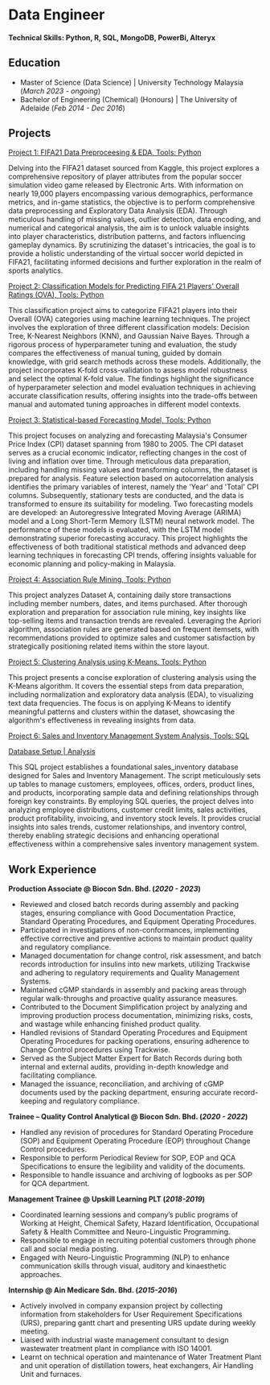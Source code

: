 # Data Engineer

#### Technical Skills: Python, R, SQL, MongoDB, PowerBi, Alteryx

## Education
- Master of Science (Data Science) | University Technology Malaysia (_March 2023 - ongoing_)
- Bachelor of Engineering (Chemical) (Honours) | The University of Adelaide (_Feb 2014 - Dec 2016_)

## Projects
[Project 1: FIFA21 Data Preproceesing & EDA, Tools: Python](https://github.com/FarihaAnis/Portfolio/blob/main/FIFA21%20Data%20Preprocessing%20&%20EDA.ipynb)

Delving into the FIFA21 dataset sourced from Kaggle, this project explores a comprehensive repository of player attributes from the popular soccer simulation video game released by Electronic Arts. With information on nearly 19,000 players encompassing various demographics, performance metrics, and in-game statistics, the objective is to perform comprehensive data preprocessing and Exploratory Data Analysis (EDA). Through meticulous handling of missing values, outlier detection, data encoding, and numerical and categorical analysis, the aim is to unlock valuable insights into player characteristics, distribution patterns, and factors influencing gameplay dynamics. By scrutinizing the dataset's intricacies, the goal is to provide a holistic understanding of the virtual soccer world depicted in FIFA21, facilitating informed decisions and further exploration in the realm of sports analytics.

[Project 2: Classification Models for Predicting FIFA 21 Players' Overall Ratings (OVA), Tools: Python](https://github.com/FarihaAnis/Portfolio/blob/main/Classification%20Models%20for%20Predicting%20FIFA%2021%20Players'%20Overall%20Ratings%20(OVA).ipynb)

This classification project aims to categorize FIFA21 players into their Overall (OVA) categories using machine learning techniques. The project involves the exploration of three different classification models: Decision Tree, K-Nearest Neighbors (KNN), and Gaussian Naive Bayes. Through a rigorous process of hyperparameter tuning and evaluation, the study compares the effectiveness of manual tuning, guided by domain knowledge, with grid search methods across these models. Additionally, the project incorporates K-fold cross-validation to assess model robustness and select the optimal K-fold value. The findings highlight the significance of hyperparameter selection and model evaluation techniques in achieving accurate classification results, offering insights into the trade-offs between manual and automated tuning approaches in different model contexts.

[Project 3: Statistical-based Forecasting Model, Tools: Python](https://github.com/FarihaAnis/Portfolio/blob/main/Statistical-based%20Forecasting%20Model%20.ipynb)

This project focuses on analyzing and forecasting Malaysia's Consumer Price Index (CPI) dataset spanning from 1980 to 2005. The CPI dataset serves as a crucial economic indicator, reflecting changes in the cost of living and inflation over time. Through meticulous data preparation, including handling missing values and transforming columns, the dataset is prepared for analysis. Feature selection based on autocorrelation analysis identifies the primary variables of interest, namely the 'Year' and 'Total' CPI columns. Subsequently, stationary tests are conducted, and the data is transformed to ensure its suitability for modeling. Two forecasting models are developed: an Autoregressive Integrated Moving Average (ARIMA) model and a Long Short-Term Memory (LSTM) neural network model. The performance of these models is evaluated, with the LSTM model demonstrating superior forecasting accuracy. This project highlights the effectiveness of both traditional statistical methods and advanced deep learning techniques in forecasting CPI trends, offering insights valuable for economic planning and policy-making in Malaysia.

[Project 4: Association Rule Mining, Tools: Python](https://github.com/FarihaAnis/Portfolio/blob/main/Association%20Rule%20Mining.ipynb)

This project analyzes Dataset A, containing daily store transactions including member numbers, dates, and items purchased. After thorough exploration and preparation for association rule mining, key insights like top-selling items and transaction trends are revealed. Leveraging the Apriori algorithm, association rules are generated based on frequent itemsets, with recommendations provided to optimize sales and customer satisfaction by strategically positioning related items within the store layout.

[Project 5: Clustering Analysis using K-Means, Tools: Python](https://github.com/FarihaAnis/Portfolio/blob/main/Clustering%20Analysis%20using%20K-Means.ipynb)

This project presents a concise exploration of clustering analysis using the K-Means algorithm. It covers the essential steps from data preparation, including normalization and exploratory data analysis (EDA), to visualizing text data frequencies. The focus is on applying K-Means to identify meaningful patterns and clusters within the dataset, showcasing the algorithm's effectiveness in revealing insights from data.

[Project 6: Sales and Inventory Management System Analysis, Tools: SQL](https://github.com/FarihaAnis/Portfolio/blob/main/Sales%20&%20Inventory%20Management%20Analysis.md)

[Database Setup | ](https://github.com/FarihaAnis/Portfolio/blob/main/Sales%26Inventory%20Database%20Setup.sql)
[Analysis](https://github.com/FarihaAnis/Portfolio/blob/main/Sales%20%26%20Inventory%20Management.sql)

This SQL project establishes a foundational sales_inventory database designed for Sales and Inventory Management. The script meticulously sets up tables to manage customers, employees, offices, orders, product lines, and products, incorporating sample data and defining relationships through foreign key constraints. By employing SQL queries, the project delves into analyzing employee distributions, customer credit limits, sales activities, product profitability, invoicing, and inventory stock levels. It provides crucial insights into sales trends, customer relationships, and inventory control, thereby enabling strategic decisions and enhancing operational effectiveness within a comprehensive sales inventory management system.


## Work Experience
**Production Associate @ Biocon Sdn. Bhd. (_2020 - 2023_)**
- Reviewed and closed batch records during assembly and packing stages, ensuring compliance with Good Documentation Practice, Standard Operating Procedures, and Equipment Operating Procedures.
- Participated in investigations of non-conformances, implementing effective corrective and preventive actions to maintain product quality and regulatory compliance.
- Managed documentation for change control, risk assessment, and batch records introduction for insulins into new markets, utilizing Trackwise and adhering to regulatory requirements and Quality Management Systems.
- Maintained cGMP standards in assembly and packing areas through regular walk-throughs and proactive quality assurance measures.
- Contributed to the Document Simplification project by analyzing and improving production process documentation, minimizing risks, costs, and wastage while enhancing finished product quality.
- Handled revisions of Standard Operating Procedures and Equipment Operating Procedures for packing operations, ensuring adherence to Change Control procedures using Trackwise.
- Served as the Subject Matter Expert for Batch Records during both internal and external audits, providing in-depth knowledge and facilitating compliance.
- Managed the issuance, reconciliation, and archiving of cGMP documents used by the packing department, ensuring accurate record-keeping and regulatory compliance.

**Trainee – Quality Control Analytical @ Biocon Sdn. Bhd. (_2020 - 2022_)**
- Handled any revision of procedures for Standard Operating Procedure (SOP) and Equipment Operating Procedure (EOP) throughout Change Control procedures.
- Responsible to perform Periodical Review for SOP, EOP and QCA Specifications to ensure the legibility and validity of the documents.
- Responsible to handle issuance and archiving of logbooks as per SOP for QCA department.

**Management Trainee @ Upskill Learning PLT (_2018-2019_)**
- Coordinated learning sessions and company’s public programs of Working at Height, Chemical Safety, Hazard Identification, Occupational Safety & Health Committee and Neuro-Linguistic Programming.
- Responsible to engage in recruiting potential customers through phone call and social media posting.
- Engaged with Neuro-Linguistic Programming (NLP) to enhance communication skills through visual, auditory and kinaesthetic approaches.

**Internship @ Ain Medicare Sdn. Bhd. (_2015-2016_)**
- Actively involved in company expansion project by collecting information from stakeholders for User Requirement Specifications (URS), preparing gantt chart and presenting URS update during weekly meeting.
- Liaised with industrial waste management consultant to design wastewater treatment plant in compliance with ISO 14001.
- Learnt on technical operation and maintenance of Water Treatment Plant and unit operation of distillation towers, heat exchangers, Air Handling Unit and furnaces.

